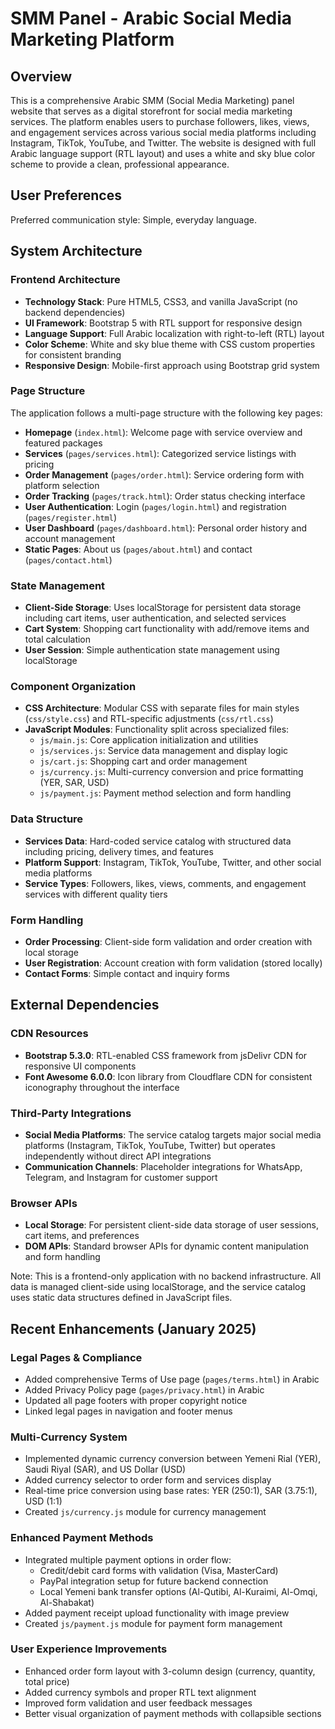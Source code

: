 # SMM Panel - Arabic Social Media Marketing Platform

## Overview

This is a comprehensive Arabic SMM (Social Media Marketing) panel website that serves as a digital storefront for social media marketing services. The platform enables users to purchase followers, likes, views, and engagement services across various social media platforms including Instagram, TikTok, YouTube, and Twitter. The website is designed with full Arabic language support (RTL layout) and uses a white and sky blue color scheme to provide a clean, professional appearance.

## User Preferences

Preferred communication style: Simple, everyday language.

## System Architecture

### Frontend Architecture
- **Technology Stack**: Pure HTML5, CSS3, and vanilla JavaScript (no backend dependencies)
- **UI Framework**: Bootstrap 5 with RTL support for responsive design
- **Language Support**: Full Arabic localization with right-to-left (RTL) layout
- **Color Scheme**: White and sky blue theme with CSS custom properties for consistent branding
- **Responsive Design**: Mobile-first approach using Bootstrap grid system

### Page Structure
The application follows a multi-page structure with the following key pages:
- **Homepage** (`index.html`): Welcome page with service overview and featured packages
- **Services** (`pages/services.html`): Categorized service listings with pricing
- **Order Management** (`pages/order.html`): Service ordering form with platform selection
- **Order Tracking** (`pages/track.html`): Order status checking interface
- **User Authentication**: Login (`pages/login.html`) and registration (`pages/register.html`)
- **User Dashboard** (`pages/dashboard.html`): Personal order history and account management
- **Static Pages**: About us (`pages/about.html`) and contact (`pages/contact.html`)

### State Management
- **Client-Side Storage**: Uses localStorage for persistent data storage including cart items, user authentication, and selected services
- **Cart System**: Shopping cart functionality with add/remove items and total calculation
- **User Session**: Simple authentication state management using localStorage

### Component Organization
- **CSS Architecture**: Modular CSS with separate files for main styles (`css/style.css`) and RTL-specific adjustments (`css/rtl.css`)
- **JavaScript Modules**: Functionality split across specialized files:
  - `js/main.js`: Core application initialization and utilities
  - `js/services.js`: Service data management and display logic
  - `js/cart.js`: Shopping cart and order management
  - `js/currency.js`: Multi-currency conversion and price formatting (YER, SAR, USD)
  - `js/payment.js`: Payment method selection and form handling

### Data Structure
- **Services Data**: Hard-coded service catalog with structured data including pricing, delivery times, and features
- **Platform Support**: Instagram, TikTok, YouTube, Twitter, and other social media platforms
- **Service Types**: Followers, likes, views, comments, and engagement services with different quality tiers

### Form Handling
- **Order Processing**: Client-side form validation and order creation with local storage
- **User Registration**: Account creation with form validation (stored locally)
- **Contact Forms**: Simple contact and inquiry forms

## External Dependencies

### CDN Resources
- **Bootstrap 5.3.0**: RTL-enabled CSS framework from jsDelivr CDN for responsive UI components
- **Font Awesome 6.0.0**: Icon library from Cloudflare CDN for consistent iconography throughout the interface

### Third-Party Integrations
- **Social Media Platforms**: The service catalog targets major social media platforms (Instagram, TikTok, YouTube, Twitter) but operates independently without direct API integrations
- **Communication Channels**: Placeholder integrations for WhatsApp, Telegram, and Instagram for customer support

### Browser APIs
- **Local Storage**: For persistent client-side data storage of user sessions, cart items, and preferences
- **DOM APIs**: Standard browser APIs for dynamic content manipulation and form handling

Note: This is a frontend-only application with no backend infrastructure. All data is managed client-side using localStorage, and the service catalog uses static data structures defined in JavaScript files.

## Recent Enhancements (January 2025)

### Legal Pages & Compliance
- Added comprehensive Terms of Use page (`pages/terms.html`) in Arabic
- Added Privacy Policy page (`pages/privacy.html`) in Arabic  
- Updated all page footers with proper copyright notice
- Linked legal pages in navigation and footer menus

### Multi-Currency System
- Implemented dynamic currency conversion between Yemeni Rial (YER), Saudi Riyal (SAR), and US Dollar (USD)
- Added currency selector to order form and services display
- Real-time price conversion using base rates: YER (250:1), SAR (3.75:1), USD (1:1)
- Created `js/currency.js` module for currency management

### Enhanced Payment Methods
- Integrated multiple payment options in order flow:
  - Credit/debit card forms with validation (Visa, MasterCard)
  - PayPal integration setup for future backend connection
  - Local Yemeni bank transfer options (Al-Qutibi, Al-Kuraimi, Al-Omqi, Al-Shabakat)
- Added payment receipt upload functionality with image preview
- Created `js/payment.js` module for payment form management

### User Experience Improvements
- Enhanced order form layout with 3-column design (currency, quantity, total price)
- Added currency symbols and proper RTL text alignment
- Improved form validation and user feedback messages
- Better visual organization of payment methods with collapsible sections